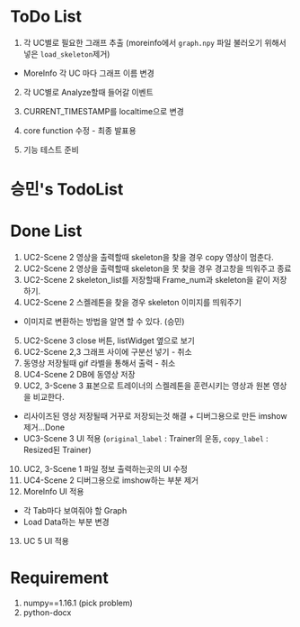 # ToDo List
1. 각 UC별로 필요한 그래프 추출 (moreinfo에서 `graph.npy` 파일 불러오기 위해서 넣은 `load_skeleton`제거)
  + MoreInfo 각 UC 마다 그래프 이름 변경
2. 각 UC별로 Analyze할때 들어갈 이벤트
3. CURRENT_TIMESTAMP를 localtime으로 변경

4. core function 수정 - 최종 발표용
5. 기능 테스트 준비

# 승민's TodoList


# Done List
1. UC2-Scene 2 영상을 출력할때 skeleton을 찾을 경우 copy 영상이 멈춘다.
2. UC2-Scene 2 영상을 출력할때 skeleton을 못 찾을 경우 경고창을 띄워주고 종료
3. UC2-Scene 2 skeleton_list를 저장할때 Frame_num과 skeleton을 같이 저장하기.
4. UC2-Scene 2 스켈레톤을 찾을 경우 skeleton 이미지를 띄워주기
  + 이미지로 변환하는 방법을 알면 할 수 있다. (승민)
5. UC2-Scene 3 close 버튼, listWidget 옆으로 보기
6. UC2-Scene 2,3 그래프 사이에 구분선 넣기 - 취소
7. 동영상 저장될때 gif 라벨을 통해서 출력 - 취소
8. UC4-Scene 2 DB에 동영상 저장
9. UC2, 3-Scene 3 표본으로 트레이너의 스켈레톤을 훈련시키는 영상과 원본 영상을 비교한다.
  + 리사이즈된 영상 저장될때 거꾸로 저장되는것 해결 + 디버그용으로 만든 imshow제거...Done
  + UC3-Scene 3 UI 적용 (`original_label` : Trainer의 운동, `copy_label` : Resized된 Trainer)
10. UC2, 3-Scene 1 파일 정보 출력하는곳의 UI 수정
11. UC4-Scene 2 디버그용으로 imshow하는 부분 제거
12. MoreInfo UI 적용
  + 각 Tab마다 보여줘야 할 Graph
  + Load Data하는 부분 변경
13. UC 5 UI 적용

# Requirement
1. numpy==1.16.1 (pick problem)
2. python-docx
